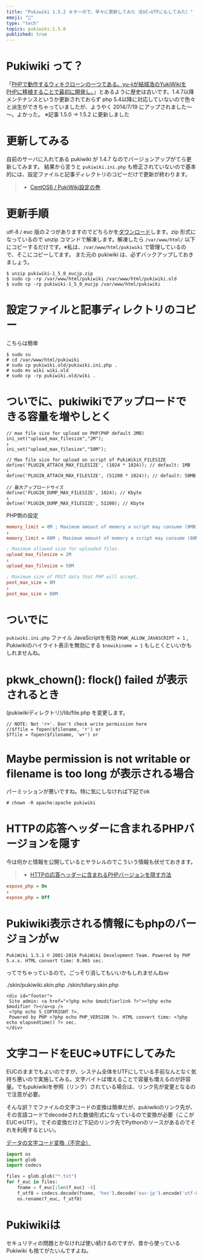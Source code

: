 ```yaml
---
title: "Pukiwiki 1.5.2 キターので、早々に更新してみた（EUC⇒UTFにもしてみた）"
emoji: "📝"
type: "tech"
topics: pukiwiki:1.5.0
published: true
---
```


# Pukiwiki って？
「[PHPで動作するウィキクローンの一つである。yu-jiが結城浩のYukiWikiをPHPに移植することで最初に開発し、](http://ja.wikipedia.org/wiki/PukiWiki)」とあるように歴史は古いです。1.4.7以降メンテナンスというか更新されておらず php 5.4以降に対応していないので色々と派生ができちゃっていましたが、ようやく 2014/7/19 にアップされました～～。よかった。
※記事 1.5.0 -> 1.5.2 に更新しました

# 更新してみる
自前のサーバに入れてある pukiwiki が 1.4.7 なのでバージョンアップがてら更新してみます。
結果から言うと ```pukiwiki.ini.php``` も修正されていないので基本的には、設定ファイルと記事ディレクトリのコピーだけで更新が終わります。

>+ [CentOS6 / PukiWiki設定の巻](http://www.sea-bird.org/pukiwiki/index.php?CentOS6%20%2F%20PukiWiki%C0%DF%C4%EA%A4%CE%B4%AC)

# 更新手順
utf-8 / euc 版の２つがありますのでどちらかを[ダウンロード](http://sourceforge.jp/projects/pukiwiki/releases/)します。zip 形式になっているので unzip コマンドで解凍します。解凍したら ```/var/www/html/``` 以下にコピーするだけです。※私は、```/var/www/html/pukiwiki``` で管理しているので、そこにコピーしてます。
また元の pukiwiki は、必ずバックアップしておきましょう。

```bash:cmd
$ unzip pukiwiki-1_5_0_eucjp.zip
$ sudo cp -rp /var/www/html/pukiwiki /var/www/html/pukiwiki.old
$ sudo cp -rp pukiwiki-1_5_0_eucjp /var/www/html/pukiwiki
```

# 設定ファイルと記事ディレクトリのコピー
こちらは簡単

```bash:cmd
$ sudo su
# cd /var/www/html/pukiwiki
# sudo cp pukiwiki.old/pukiwiki.ini.php .
# sudo mv wiki wiki.old
# sudo cp -rp pukiwiki.old/wiki .
```

# ついでに、pukiwikiでアップロードできる容量を増やしとく

```text:(pukiwikiディレクトリ)/plugin/attach.inc.php
// max file size for upload on PHP(PHP default 2MB) 
ini_set("upload_max_filesize","2M");
↓
ini_set("upload_max_filesize","50M");

// Max file size for upload on script of PukiWikiX_FILESIZE
define('PLUGIN_ATTACH_MAX_FILESIZE', (1024 * 1024)); // default: 1MB
↓
define('PLUGIN_ATTACH_MAX_FILESIZE', (51200 * 1024)); // default: 50MB
```

```text:(pukiwikiディレクトリ)/plugin/dump.inc.php 
// 最大アップロードサイズ
define('PLUGIN_DUMP_MAX_FILESIZE', 1024); // Kbyte
↓
define('PLUGIN_DUMP_MAX_FILESIZE', 51200); // Kbyte
```

PHP側の設定 

```text:/etc/php.ini 
memory_limit = 8M ; Maximum amount of memory a script may consume (8MB)
↓
memory_limit = 80M ; Maximum amount of memory a script may consume (80MB)

; Maximum allowed size for uploaded files.
upload_max_filesize = 2M
↓
upload_max_filesize = 50M

; Maximum size of POST data that PHP will accept. 
post_max_size = 8M
↓
post_max_size = 80M
```

# ついでに
```pukiwiki.ini.php``` ファイル
JavaScriptを有効 ```PKWK_ALLOW_JAVASCRIPT = 1``` , Pukiwikiのハイライト表示を無効にする ```$nowikiname = 1``` もしとくといいかもしれませんね。

#  pkwk_chown(): flock() failed が表示されるとき
(pukiwikiディレクトリ)/lib/file.php を変更します。

```text:(pukiwikiディレクトリ)/lib/file.php
// NOTE: Not 'r+'. Don't check write permission here
//$ffile = fopen($filename, 'r') or
$ffile = fopen($filename, 'w+') or
```

# Maybe permission is not writable or filename is too long が表示される場合
パーミッションが悪いですね。特に気にしなければ下記でok

```bash:cmd
# chown -R apache:apache pukiwiki
```

# HTTPの応答ヘッダーに含まれるPHPバージョンを隠す
今は何かと情報を公開しているとヤラレルのでこういう情報も伏せておきます。

>+ [HTTPの応答ヘッダーに含まれるPHPバージョンを隠す方法](https://serverlog.jp/php-header-version/)

```text:/etc/php.ini
expose_php = On
↓
expose_php = Off
```

# Pukiwiki表示される情報にもphpのバージョンがｗ

```
PukiWiki 1.5.1 © 2001-2016 PukiWiki Development Team. Powered by PHP 5.x.x. HTML convert time: 0.065 sec.
```

ってでちゃっているので。ごっそり消してもいいかもしれませんねｗ

./skin/pukiwiki.skin.php
./skin/tdiary.skin.php

```text
<div id="footer">
 Site admin: <a href="<?php echo $modifierlink ?>"><?php echo $modifier ?></a><p />
 <?php echo S_COPYRIGHT ?>.
 Powered by PHP <?php echo PHP_VERSION ?>. HTML convert time: <?php echo elapsedtime() ?> sec.
</div>
```

# 文字コードをEUC⇒UTFにしてみた
EUCのままでもよいのですが、システム全体をUTFにしている手前なんとなく気持ち悪いので実施してみる。文字バイトば増えることで容量も増えるのが許容量。でもpukiwikiを参照（リンク）されている場合は、リンク先が変更となるので注意が必要。

そんな訳？でファイルの文字コードの変換は簡単だが、pukiwikiのリンク先が、その言語コードでdecodeされた数値形式になっているので変換が必要（ここが EUC⇒UTF）。でその変換だけど下記のリンク先でPythonのソースがあるのでそれを利用するといい。

[データの文字コード変換（不完全）](http://murayama-lab.ed.shizuoka.ac.jp/?CompTips/Linux)

```python
import os
import glob
import codecs

files = glob.glob("*.txt")
for f_euc in files:
    fname = f_euc[:len(f_euc) -4]
    f_utf8 = codecs.decode(fname, 'hex').decode('euc-jp').encode('utf-8').hex().upper() + ".txt"
    os.rename(f_euc, f_utf8)
```

# Pukiwikiは
セキュリティの問題とかなければ使い続けるのですが、昔から使っている Pukiwiki も捨てがたいんですよね。


